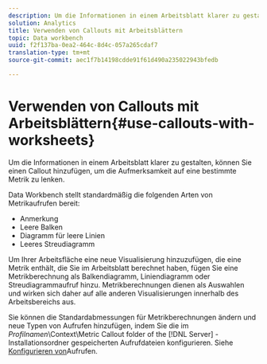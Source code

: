 ```yaml
---
description: Um die Informationen in einem Arbeitsblatt klarer zu gestalten, können Sie einen Callout hinzufügen, um die Aufmerksamkeit auf eine bestimmte Metrik zu lenken.
solution: Analytics
title: Verwenden von Callouts mit Arbeitsblättern
topic: Data workbench
uuid: f2f137ba-0ea2-464c-8d4c-057a265cdaf7
translation-type: tm+mt
source-git-commit: aec1f7b14198cdde91f61d490a235022943bfedb

---
```



# Verwenden von Callouts mit Arbeitsblättern{#use-callouts-with-worksheets}

Um die Informationen in einem Arbeitsblatt klarer zu gestalten, können Sie einen Callout hinzufügen, um die Aufmerksamkeit auf eine bestimmte Metrik zu lenken.

Data Workbench stellt standardmäßig die folgenden Arten von Metrikaufrufen bereit:

* Anmerkung
* Leere Balken
* Diagramm für leere Linien
* Leeres Streudiagramm

Um Ihrer Arbeitsfläche eine neue Visualisierung hinzuzufügen, die eine Metrik enthält, die Sie im Arbeitsblatt berechnet haben, fügen Sie eine Metrikberechnung als Balkendiagramm, Liniendiagramm oder Streudiagrammaufruf hinzu. Metrikberechnungen dienen als Auswahlen und wirken sich daher auf alle anderen Visualisierungen innerhalb des Arbeitsbereichs aus.

Sie können die Standardabmessungen für Metrikberechnungen ändern und neue Typen von Aufrufen hinzufügen, indem Sie die im *Profilnamen*\Context\Metric Callout folder of the [!DNL Server] -Installationsordner gespeicherten Aufrufdateien konfigurieren. Siehe [Konfigurieren von](../../../../home/c-get-started/c-intf-anlys-ftrs/c-config-callouts.md#concept-f6e91e172f5e4c009245c9c549beb76a)Aufrufen.
